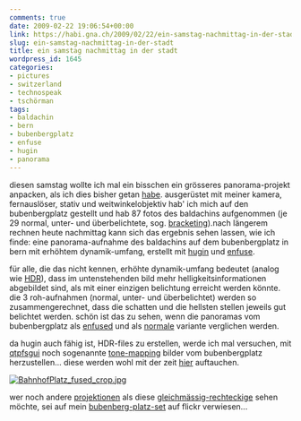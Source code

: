 ```yaml
---
comments: true
date: 2009-02-22 19:06:54+00:00
link: https://habi.gna.ch/2009/02/22/ein-samstag-nachmittag-in-der-stadt/
slug: ein-samstag-nachmittag-in-der-stadt
title: ein samstag nachmittag in der stadt
wordpress_id: 1645
categories:
- pictures
- switzerland
- technospeak
- tschörman
tags:
- baldachin
- bern
- bubenbergplatz
- enfuse
- hugin
- panorama
---
```


diesen samstag wollte ich mal ein bisschen ein grösseres panorama-projekt anpacken, als ich dies bisher getan [habe](https://flickr.com/photos/habi/tags/panorama). ausgerüstet mit meiner kamera, fernauslöser, stativ und weitwinkelobjektiv hab' ich mich auf den bubenbergplatz gestellt und hab 87 fotos des baldachins aufgenommen (je 29 normal, unter- und überbelichtete, sog. [bracketing](https://en.wikipedia.org/wiki/Bracketing#Exposure_bracketing)).nach längerem rechnen heute nachmittag kann sich das ergebnis sehen lassen, wie ich finde: eine panorama-aufnahme des baldachins auf dem bubenbergplatz in bern mit erhöhtem dynamik-umfang, erstellt mit [hugin](http://hugin.sourceforge.net/) und [enfuse](http://enblend.sourceforge.net/).


für alle, die das nicht kennen, erhöhte dynamik-umfang bedeutet (analog wie [HDR](https://de.wikipedia.org/wiki/High_Dynamic_Range_Image)), dass im untenstehenden bild mehr helligkeitsinformationen abgebildet sind, als mit einer einzigen belichtung erreicht werden könnte. die 3 roh-aufnahmen (normal, unter- und überbelichtet) werden so zusammengerechnet, dass die schatten und die hellsten stellen jeweils gut belichtet werden. schön ist das zu sehen, wenn die panoramas vom bubenbergplatz als [enfused](https://www.flickr.com/photos/habi/3301070200/) und als [normale](https://www.flickr.com/photos/habi/3300242463/) variante verglichen werden.


da hugin auch fähig ist, HDR-files zu erstellen, werde ich mal versuchen, mit [qtpfsgui](http://qtpfsgui.sourceforge.net/) noch sogenannte [tone-mapping](https://de.wikipedia.org/wiki/High_Dynamic_Range_Image#Tone_Mapping) bilder vom bubenbergplatz herzustellen... diese werden wohl mit der zeit [hier](https://flickr.com/search/?w=79112147%40N00&q=panorama+AND+bubenbergplatz&m=text) auftauchen.

[](https://habi.gna.ch/wp-content/uploads/2009/02/bahnhofplatz-fused-crop.jpg)[![BahnhofPlatz_fused_crop.jpg](https://habi.gna.ch/wp-content/uploads/2009/02/bahnhofplatz-fused-crop1.jpg)](https://habi.gna.ch/wp-content/uploads/2009/02/bahnhofplatz-fused-crop.jpg)

wer noch andere [projektionen](http://wiki.panotools.org/Projections) als diese [gleichmässig-rechteckige](http://wiki.panotools.org/Projections#Equirectangular_projection) sehen möchte, sei auf mein [bubenberg-platz-set](https://flickr.com/photos/habi/sets/72157614221776963/) auf flickr verwiesen...
